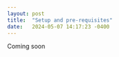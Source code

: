 ```yaml
---
layout: post
title:  "Setup and pre-requisites"
date:   2024-05-07 14:17:23 -0400
---
```


Coming soon

